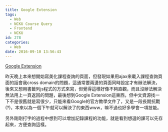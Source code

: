 ```yaml
---
title: Google Extension
tags:
  - Web
  - NCKU Course Query
  - Frontend
  - NCKU
id: 278
categories:
  - Web
date: 2016-09-10 13:56:43
---
```


[Google Extension](https://developer.chrome.com/extensions/overview)

昨天晚上本來想開始寫美化課程查詢的頁面，但發現如果用ajax來載入課程查詢頁面的話會我cross domain的問題，這通常要兩邊的頁面同時設定才有辦法解決，後來又想用書籤列js程式的方式來寫，但覺得這樣好像不夠直觀，而且沒辦法解決無法用上一頁返回的問題，最後想到Google Extension這東西，但中文資源找一下不是很舊就是寫很少，只能來看Google的官方教學文件了，又是一段長期抗戰(?)，本來以為一個下午就可以解決了的東西www，嘛不過也好多學會一項技能。

另外剛剛打字的過程中想到可以增加記錄課程的功能，就是看到想選的課可以先存起來，方便查詢這樣。